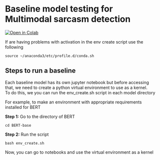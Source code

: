 # Baseline model testing for Multimodal sarcasm detection

[![Open in Colab](https://colab.research.google.com/assets/colab-badge.svg)](https://colab.research.google.com/drive/1JB0PGpVSGfdgfGLbn6xkbxwevyjTtjiX)

If are having problems with activation in the env create script use the following
``` 
source ~/anaconda3/etc/profile.d/conda.sh
```

## Steps to run a baseline

Each baseline model has its own jupyter notebook but before accessing that, we need to create a python virtual environment to use as a kernel.  
To do this, we you can run the env_create.sh script in each model directory

For example, to make an environment with appropriate requirements installed for BERT

**Step 1:** Go to the directory of BERT
```
cd BERT-base
```

**Step 2:** Run the script
```
bash env_create.sh
```

Now, you can go to notebooks and use the virtual environment as a kernel
